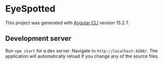 # EyeSpotted

This project was generated with [Angular CLI](https://github.com/angular/angular-cli) version 15.2.7.

## Development server

Run `npm start` for a dev server. Navigate to `http://localhost:4200/`. The application will automatically reload if you change any of the source files.
